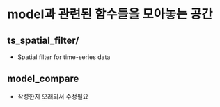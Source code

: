 # model과 관련된 함수들을 모아놓는 공간

## ts_spatial_filter/
- Spatial filter for time-series data

## model_compare
- 작성한지 오래되서 수정필요